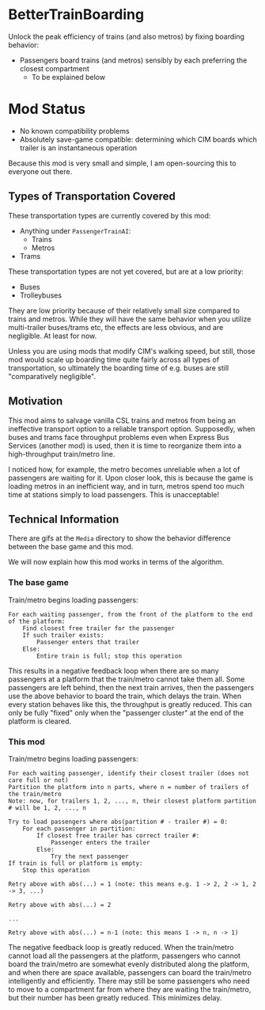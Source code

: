 # BetterTrainBoarding
Unlock the peak efficiency of trains (and also metros) by fixing boarding behavior:

- Passengers board trains (and metros) sensibly by each preferring the closest compartment
  - To be explained below

# Mod Status
- No known compatibility problems
- Absolutely save-game compatible: determining which CIM boards which trailer is an instantaneous operation

Because this mod is very small and simple, I am open-sourcing this to everyone out there.

## Types of Transportation Covered
These transportation types are currently covered by this mod:
- Anything under `PassengerTrainAI`:
  - Trains
  - Metros
- Trams

These transportation types are not yet covered, but are at a low priority:
- Buses
- Trolleybuses

They are low priority because of their relatively small size compared to trains and metros. While they will have the same behavior when you utilize multi-trailer buses/trams etc, the effects are less obvious, and are negligible. At least for now.

Unless you are using mods that modify CIM's walking speed, but still, those mod would scale up boarding time quite fairly across all types of transportation, so ultimately the boarding time of e.g. buses are still "comparatively negligible".

## Motivation

This mod aims to salvage vanilla CSL trains and metros from being an ineffective transport option to a reliable transport option. Supposedly, when buses and trams face throughput problems even when Express Bus Services (another mod) is used, then it is time to reorganize them into a high-throughput train/metro line.

I noticed how, for example, the metro becomes unreliable when a lot of passengers are waiting for it. Upon closer look, this is because the game is loading metros in an inefficient way, and in turn, metros spend too much time at stations simply to load passengers. This is unacceptable!

## Technical Information
There are gifs at the `Media` directory to show the behavior difference between the base game and this mod.

We will now explain how this mod works in terms of the algorithm.

### The base game
Train/metro begins loading passengers:
```
For each waiting passenger, from the front of the platform to the end of the platform:
    Find closest free trailer for the passenger
    If such trailer exists:
        Passenger enters that trailer
    Else:
        Entire train is full; stop this operation
```

This results in a negative feedback loop when there are so many passengers at a platform that the train/metro cannot take them all. Some passengers are left behind, then the next train arrives, then the passengers use the above behavior to board the train, which delays the train. When every station behaves like this, the throughput is greatly reduced. This can only be fully "fixed" only when the "passenger cluster" at the end of the platform is cleared.

### This mod
Train/metro begins loading passengers:

```
For each waiting passenger, identify their closest trailer (does not care full or not)
Partition the platform into n parts, where n = number of trailers of the train/metro
Note: now, for trailers 1, 2, ..., n, their closest platform partition # will be 1, 2, ..., n

Try to load passengers where abs(partition # - trailer #) = 0:
    For each passenger in partition:
        If closest free trailer has correct trailer #:
            Passenger enters the trailer
        Else:
            Try the next passenger
If train is full or platform is empty:
    Stop this operation

Retry above with abs(...) = 1 (note: this means e.g. 1 -> 2, 2 -> 1, 2 -> 3, ...)

Retry above with abs(...) = 2

...

Retry above with abs(...) = n-1 (note: this means 1 -> n, n -> 1)
```

The negative feedback loop is greatly reduced. When the train/metro cannot load all the passengers at the platform, passengers who cannot board the train/metro are somewhat evenly distributed along the platform, and when there are space available, passengers can board the train/metro intelligently and efficiently. There may still be some passengers who need to move to a compartment far from where they are waiting the train/metro, but their number has been greatly reduced. This minimizes delay.
